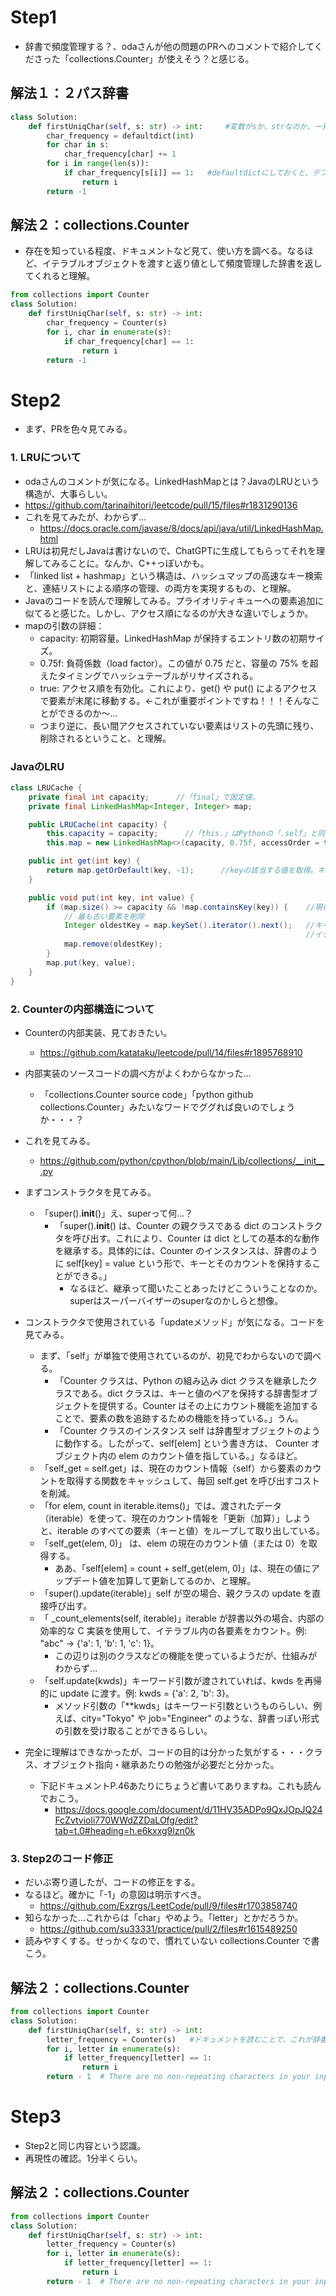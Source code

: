 # Step1
- 辞書で頻度管理する？、odaさんが他の問題のPRへのコメントで紹介してくださった「collections.Counter」が使えそう？と感じる。
## 解法１：２パス辞書
```python
class Solution:
    def firstUniqChar(self, s: str) -> int:     #変数がsか、strなのか、一見わかりづらい・・・
        char_frequency = defaultdict(int)
        for char in s:
            char_frequency[char] += 1
        for i in range(len(s)):
            if char_frequency[s[i]] == 1:   #defaultdictにしておくと、デフォで0が入るので、KeyError出ずに済みそう。
                return i
        return -1
```

## 解法２：collections.Counter
- 存在を知っている程度、ドキュメントなど見て、使い方を調べる。なるほど、イテラブルオブジェクトを渡すと返り値として頻度管理した辞書を返してくれると理解。
```python
from collections import Counter
class Solution:
    def firstUniqChar(self, s: str) -> int: 
        char_frequency = Counter(s)
        for i, char in enumerate(s):
            if char_frequency[char] == 1:
                return i
        return -1
```

# Step2
- まず、PRを色々見てみる。
### 1. LRUについて
-  odaさんのコメントが気になる。LinkedHashMapとは？JavaのLRUという構造が、大事らしい。
  - https://github.com/tarinaihitori/leetcode/pull/15/files#r1831290136
- これを見てみたが、わからず...
  - https://docs.oracle.com/javase/8/docs/api/java/util/LinkedHashMap.html
- LRUは初見だしJavaは書けないので、ChatGPTに生成してもらってそれを理解してみることに。なんか、C++っぽいかも。
- 「linked list + hashmap」という構造は、ハッシュマップの高速なキー検索と、連結リストによる順序の管理、の両方を実現するもの、と理解。
- Javaのコードを読んで理解してみる。プライオリティキューへの要素追加に似てると感じた。しかし、アクセス順になるのが大きな違いでしょうか。
- mapの引数の詳細：
   - capacity: 初期容量。LinkedHashMap が保持するエントリ数の初期サイズ。
   - 0.75f: 負荷係数（load factor）。この値が 0.75 だと、容量の 75% を超えたタイミングでハッシュテーブルがリサイズされる。
   - true: アクセス順を有効化。これにより、get() や put() によるアクセスで要素が末尾に移動する。<-これが重要ポイントですね！！！そんなことができるのか〜...
    - つまり逆に、長い間アクセスされていない要素はリストの先頭に残り、削除されるということ、と理解。
### JavaのLRU
```java
class LRUCache {
    private final int capacity;      //「final」で固定値。
    private final LinkedHashMap<Integer, Integer> map;

    public LRUCache(int capacity) {
        this.capacity = capacity;      //「this.」はPythonの「.self」と同じ。
        this.map = new LinkedHashMap<>(capacity, 0.75f, accessOrder = true);    // mapの最大キャパシティを引数にコンストラクタで初期化。true で要素の順序が、get() や put() によるアクセス順になる。

    public int get(int key) {
        return map.getOrDefault(key, -1);      //keyの該当する値を取得。キーがない時「-1」を返す。
    }

    public void put(int key, int value) {
        if (map.size() >= capacity && !map.containsKey(key)) {    //現在のキャッシュサイズが最大キャパを超えている時、かつ、追加しようとしているキーが存在しない時、削除が必要。
            // 最も古い要素を削除
            Integer oldestKey = map.keySet().iterator().next();   //キー集合取得->イテレーター生成->最初のキーを取得、ということをしている。
                                                                  //イテレーターは最初、先頭の直前を指しているので、next()呼ぶと、先頭を指すようになる。
            map.remove(oldestKey);
        }
        map.put(key, value);
    }
}
```

### 2. Counterの内部構造について
- Counterの内部実装、見ておきたい。
  - https://github.com/katataku/leetcode/pull/14/files#r1895768910
- 内部実装のソースコードの調べ方がよくわからなかった...
  - 「collections.Counter source code」「python github collections.Counter」みたいなワードでググれば良いのでしょうか・・・？
- これを見てみる。
  - https://github.com/python/cpython/blob/main/Lib/collections/__init__.py

- まずコンストラクタを見てみる。
  - 「super().__init__()」え、superって何...？
    - 「super().__init__() は、Counter の親クラスである dict のコンストラクタを呼び出す。これにより、Counter は dict としての基本的な動作を継承する。具体的には、Counter のインスタンスは、辞書のように self[key] = value という形で、キーとそのカウントを保持することができる。」
      - なるほど、継承って聞いたことあったけどこういうことなのか。superはスーパーバイザーのsuperなのかしらと想像。

- コンストラクタで使用されている「updateメソッド」が気になる。コードを見てみる。
  - まず、「self」が単独で使用されているのが、初見でわからないので調べる。
    - 「Counter クラスは、Python の組み込み dict クラスを継承したクラスである。dict クラスは、キーと値のペアを保持する辞書型オブジェクトを提供する。Counter はその上にカウント機能を追加することで、要素の数を追跡するための機能を持っている。」うん。
    - 「Counter クラスのインスタンス self は辞書型オブジェクトのように動作する。したがって、self[elem] という書き方は、 Counter オブジェクト内の elem のカウント値を指している。」なるほど。
  - 「self_get = self.get」は、現在のカウント情報（self）から要素のカウントを取得する関数をキャッシュして、毎回 self.get を呼び出すコストを削減。
  - 「for elem, count in iterable.items()」では、渡されたデータ（iterable）を使って、現在のカウント情報を「更新（加算）」しようと、iterable のすべての要素（キーと値）をループして取り出している。
  - 「self_get(elem, 0)」 は、elem の現在のカウント値（または 0）を取得する。
    - ああ、「self[elem] = count + self_get(elem, 0)」は、現在の値にアップデート値を加算して更新してるのか、と理解。
  - 「super().update(iterable)」self が空の場合、親クラスの update を直接呼び出す。
  - 「 _count_elements(self, iterable)」iterable が辞書以外の場合、内部の効率的な C 実装を使用して、イテラブル内の各要素をカウント。例: "abc" → {'a': 1, 'b': 1, 'c': 1}。
    - この辺りは別のクラスなどの機能を使っているようだが、仕組みがわからず...  
  - 「self.update(kwds)」キーワード引数が渡されていれば、kwds を再帰的に update に渡す。例: kwds = {'a': 2, 'b': 3}。
    - メソッド引数の「**kwds」はキーワード引数というものらしい、例えば、city="Tokyo" や job="Engineer" のような、辞書っぽい形式の引数を受け取ることができるらしい。

- 完全に理解はできなかったが、コードの目的は分かった気がする・・・クラス、オブジェクト指向・継承あたりの勉強が必要だと分かった。
  - 下記ドキュメントP.46あたりにちょうど書いてありますね。これも読んでおこう。
    - https://docs.google.com/document/d/11HV35ADPo9QxJOpJQ24FcZvtvioli770WWdZZDaLOfg/edit?tab=t.0#heading=h.e6kxxg9lzn0k

### 3. Step2のコード修正
- だいぶ寄り道したが、コードの修正をする。
- なるほど。確かに「-1」の意図は明示すべき。
  - https://github.com/Exzrgs/LeetCode/pull/9/files#r1703858740
- 知らなかった...これからは「char」やめよう。「letter」とかだろうか。
  - https://github.com/su33331/practice/pull/2/files#r1615489250
- 読みやすくする。せっかくなので、慣れていない collections.Counter で書こう。
## 解法２：collections.Counter
```python
from collections import Counter
class Solution:
    def firstUniqChar(self, s: str) -> int:
        letter_frequency = Counter(s)   #ドキュメントを読むことで、これが辞書を返すと納得できて良いですね。技術はすべてブラックボックスとして扱うのではなく、可能な範囲で中身の詳細まで追っていきたいと思っています...
        for i, letter in enumerate(s):
            if letter_frequency[letter] == 1:
                return i
        return - 1  # There are no non-repeating characters in your input. <-（追記）流れは追いやすいので、なくても良さそう。
```

# Step3
- Step2と同じ内容という認識。
- 再現性の確認。1分半くらい。
## 解法２：collections.Counter
```python
from collections import Counter
class Solution:
    def firstUniqChar(self, s: str) -> int:
        letter_frequency = Counter(s)
        for i, letter in enumerate(s):
            if letter_frequency[letter] == 1:
                return i
        return - 1  # There are no non-repeating characters in your input. <-（追記）流れは追いやすいので、なくても良さそう。
```
